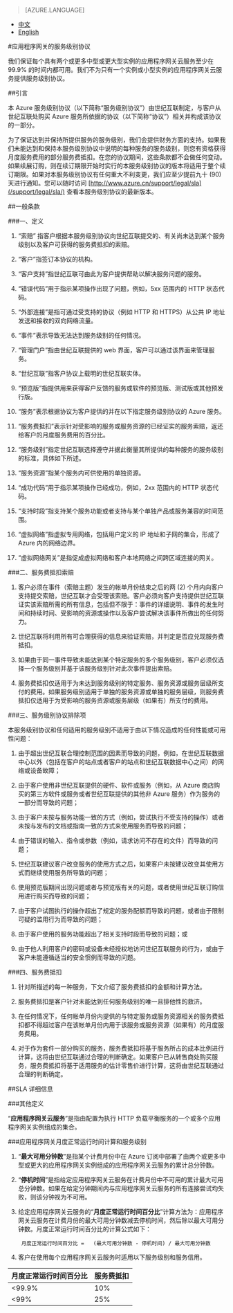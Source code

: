 <properties
	pageTitle="应用程序网关的服务级别协议 | Azure"
    description="应用程序网关的服务级别协议"
    services=""
    documentationCenter=""
    authors=""
    manager=""
    editor=""
    tags=""/>

<tags ms.service="legal" ms.date="03/2016" wacn.date="03/2016" wacn.lang="cn"/>

> [AZURE.LANGUAGE]
- [中文](/support/sla/application-gateway/)
- [English](/support/sla/application-gateway-en/)

#应用程序网关的服务级别协议

我们保证每个具有两个或更多中型或更大型实例的应用程序网关云服务至少在 99.9% 的时间内都可用。我们不为只有一个实例或小型实例的应用程序网关云服务提供服务级别协议。


##引言
 

本 Azure 服务级别协议（以下简称“服务级别协议”）由世纪互联制定，与客户从世纪互联处购买 Azure 服务所依据的协议（以下简称“协议”）相关并构成该协议的一部分。

为了保证达到并保持所提供服务的服务级别，我们会提供财务方面的支持。如果我们未能达到和保持本服务级别协议中说明的每种服务的服务级别，则您有资格获得月度服务费用的部分服务费抵扣。在您的协议期间，这些条款都不会做任何变动。如果续展订购，则在续订期限开始时实行的本服务级别协议的版本将适用于整个续订期限。如果对本服务级别协议有任何重大不利变更，我们应至少提前九十 (90) 天进行通知。您可以随时访问 [http://www.azure.cn/support/legal/sla](/support/legal/sla/) 查看本服务级别协议的最新版本。


##一般条款
 

###一、定义
 
1. “索赔” 指客户根据本服务级别协议向世纪互联提交的、有关尚未达到某个服务级别以及客户可获得的服务费抵扣的索赔。  

2. “客户”指签订本协议的机构。 
 
3. “客户支持”指世纪互联可由此为客户提供帮助以解决服务问题的服务。  

4. “错误代码”用于指示某项操作出现了问题，例如，5xx 范围内的 HTTP 状态代码。  

5. “外部连接”是指可通过受支持的协议（例如 HTTP 和 HTTPS）从公共 IP 地址发送和接收的双向网络流量。 

6. “事件”表示导致无法达到服务级别的任何情况。  

7. “管理门户”指由世纪互联提供的 web 界面，客户可以通过该界面来管理服务。  

8. “世纪互联”指客户协议上载明的世纪互联实体。  

9. “预览版”指提供用来获得客户反馈的服务或软件的预览版、测试版或其他预发行版。  

10. “服务”表示根据协议为客户提供的并在以下指定服务级别协议的 Azure 服务。  

11. “服务费抵扣”表示针对受影响的服务或服务资源的已经证实的服务索赔，返还给客户的月度服务费用的百分比。
  
12. “服务级别”指定世纪互联选择遵守并据此衡量其所提供的每种服务的服务级别的标准，具体如下所述。  

13. “服务资源”指某个服务内可供使用的单独资源。  

14. “成功代码”用于指示某项操作已经成功，例如，2xx 范围内的 HTTP 状态代码。  

15. “支持时段”指支持某个服务功能或者支持与某个单独产品或服务兼容的时间范围。  

16. “虚拟网络”指虚拟专用网络，包括用户定义的 IP 地址和子网的集合，形成了 Azure 内的网络边界。  

17. “虚拟网络网关”是指促成虚拟网络和客户本地网络之间跨区域连接的网关。  

###二、服务费抵扣索赔

1. 客户必须在事件（索赔主题）发生的帐单月份结束之后的两 (2) 个月内向客户支持提交索赔，世纪互联才会受理该索赔。客户必须向客户支持提供世纪互联证实该索赔所需的所有信息，包括但不限于：事件的详细说明、事件的发生时间和持续时间、受影响的资源或操作以及客户尝试解决该事件所做出的任何努力。  

2. 世纪互联将利用所有可合理获得的信息来验证索赔，并判定是否应兑现服务费抵扣。  

3. 如果由于同一事件导致未能达到某个特定服务的多个服务级别，客户必须仅选择一个服务级别并基于该服务级别针对此次事件提出索赔。
  
4. 服务费抵扣仅适用于为未达到服务级别的特定服务、服务资源或服务层级所支付的费用。如果服务级别适用于单独的服务资源或单独的服务层级，则服务费抵扣仅适用于为受影响的服务资源或服务层级（如果有）所支付的费用。

###三、服务级别协议排除项


本服务级别协议和任何适用的服务级别不适用于由以下情况造成的任何性能或可用性问题：

1. 由于超出世纪互联合理控制范围的因素而导致的问题，例如，在世纪互联数据中心以外（包括在客户的站点或者客户的站点和世纪互联数据中心之间）的网络或设备故障；  

2. 由于客户使用非世纪互联提供的硬件、软件或服务（例如，从 Azure 商店购买的第三方软件或服务或者世纪互联提供的其他非 Azure 服务）作为服务的一部分而导致的问题；  

3. 由于客户未按与服务功能一致的方式（例如，尝试执行不受支持的操作）或者未按与发布的文档或指南一致的方式来使用服务而导致的问题；
  
4. 由于错误的输入、指令或参数（例如，请求访问不存在的文件）而导致的问题；  

5. 世纪互联建议客户改变服务的使用方式之后，如果客户未按建议改变其使用方式而继续使用服务所导致的问题；  

6. 使用预览版期间出现问题或者与预览版有关的问题，或者使用世纪互联订购信用进行购买而导致的问题；  

7. 由于客户试图执行的操作超出了规定的服务配额而导致的问题，或者由于限制可疑的滥用行为而导致的问题；  

8. 由于客户使用的服务功能超出了相关支持时段而导致的问题；或  

9. 由于他人利用客户的密码或设备未经授权地访问世纪互联服务的行为，或由于客户未能遵循适当的安全惯例而导致的问题。  

###四、服务费抵扣

1. 针对所描述的每一种服务，下文介绍了服务费抵扣的金额和计算方法。  

2. 服务费抵扣是客户针对未能达到任何服务级别的唯一且排他性的救济。  

3. 在任何情况下，任何帐单月份内提供的与特定服务或服务资源相关的服务费抵扣都不得超过客户在该帐单月份内用于该服务或服务资源（如果有）的月度服务费用。  

4. 对于作为套件一部分购买的服务，服务费抵扣将基于服务所占的成本比例进行计算，这将由世纪互联通过合理的判断确定。如果客户已从转售商处购买服务，服务费抵扣将基于适用服务的估计零售价进行计算，这将由世纪互联通过合理的判断确定。  


##SLA 详细信息
 

###其他定义

“**应用程序网关云服务**”是指由配置为执行 HTTP 负载平衡服务的一个或多个应用程序网关实例组成的集合。

###应用程序网关月度正常运行时间计算和服务级别
1. “**最大可用分钟数**”是指某个计费月份中在 Azure 订阅中部署了由两个或更多中型或更大的应用程序网关实例组成的应用程序网关云服务的累计总分钟数。

2. “**停机时间**”是指给定应用程序网关云服务在计费月份中不可用的累计最大可用总分钟数。如果在给定分钟期间内与应用程序网关云服务的所有连接尝试均失败，则该分钟视为不可用。

3. 给定应用程序网关云服务的“**月度正常运行时间百分比**”计算方法为：应用程序网关云服务在计费月份的最大可用分钟数减去停机时间，然后除以最大可用分钟数。月度正常运行时间百分比的计算公式如下：

		月度正常运行时间百分比 =   (最大可用分钟数 - 停机时间) / 最大可用分钟数 

4. 客户在使用每个应用程序网关云服务时适用以下服务级别和服务信用。

月度正常运行时间百分比 | 服务费抵扣  
---|---  
<99.9% | 10%   
<99% | 25% 

